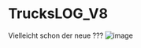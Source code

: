 # TrucksLOG_V8
Vielleicht schon der neue ???
![image](https://user-images.githubusercontent.com/79003919/160075354-feb1bde7-0594-4763-b1c0-10cb6068441a.png)
